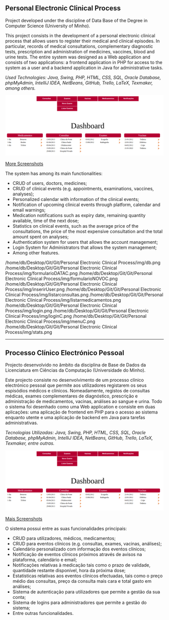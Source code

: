 ## Personal Electronic Clinical Process
Project developed under the discipline of Data Base of the Degree in Computer Science (University of Minho).

This project consists in the development of a personal electronic clinical process that allows users to register their medical and clinical episodes. In particular, records of medical consultations, complementary diagnostic tests, prescription and administration of medicines, vaccines, blood and urine tests. 
The entire system was designed as a Web application and consists of two applications: a frontend application in PHP for access to the system as a user and a backend application in Java for administrative tasks.

*Used Technologies: Java, Swing, PHP, HTML, CSS, SQL, Oracle Database, phpMyAdmin, IntelliJ IDEA, NetBeans, GitHub, Trello, LaTeX, Texmaker, among others.*

![Dashboard](https://raw.githubusercontent.com/david-branco/pecp/master/screenshots/menuC.png)<br>

[More Screenshots](https://github.com/david-branco/pecp/tree/master/screenshots)

The system has among its main functionalities:
- CRUD of users, doctors, medicines;
- CRUD of clinical events (e.g. appointments, examinations, vaccines, analyses);
- Personalized calendar with information of the clinical events;
- Notification of upcoming clinical events through platform, calendar and email warnings;
- Medication notifications such as expiry date, remaining quantity available, time of the next dose;
- Statistics on clinical events, such as the average price of the consultations, the price of the most expensive consultation and the total amount spent on analyses;
- Authentication system for users that allows the account management;
- Login System for Administrators that allows the system management;
- Among other features.

/home/db/Desktop/Git/Git/Personal Electronic Clinical Process/img/db.png
/home/db/Desktop/Git/Git/Personal Electronic Clinical Process/img/formularioDATAC.png
/home/db/Desktop/Git/Git/Personal Electronic Clinical Process/img/formularioNOVOC.png
/home/db/Desktop/Git/Git/Personal Electronic Clinical Process/img/inserirUser.png
/home/db/Desktop/Git/Git/Personal Electronic Clinical Process/img/listarconsultas.png
/home/db/Desktop/Git/Git/Personal Electronic Clinical Process/img/listarmedicamentos.png
/home/db/Desktop/Git/Git/Personal Electronic Clinical Process/img/login.png
/home/db/Desktop/Git/Git/Personal Electronic Clinical Process/img/loginC.png
/home/db/Desktop/Git/Git/Personal Electronic Clinical Process/img/menuC.png
/home/db/Desktop/Git/Git/Personal Electronic Clinical Process/img/stats.png

---


## Processo Clínico Electrónico Pessoal
Projecto desenvolvido no âmbito da disciplina de Base de Dados da Licenciatura em Ciências da Computação (Universidade do Minho).

Este projecto consiste no desenvolvimento de um processo clínico electrónico pessoal que permite aos utilizadores registarem os seus espisódios médicos e clínicos. Nomeadamente, registos de consultas médicas, exames complementares de diagnóstico, prescrição e administração de medicamentos, vacinas, análises ao sangue e urina.
Todo o sistema foi desenhado como uma Web application e consiste em duas aplicações: uma aplicação de frontend em PHP para o acesso ao sistema enquanto utente e uma aplicação de backend em Java para tarefas administrativas.

*Tecnologias Utilizadas: Java, Swing, PHP, HTML, CSS, SQL, Oracle Database, phpMyAdmin, IntelliJ IDEA, NetBeans, GitHub, Trello, LaTeX, Texmaker, entre outras.*

![Dashboard](https://raw.githubusercontent.com/david-branco/pecp/master/screenshots/menuC.png)<br>

[Mais Screenshots](https://github.com/david-branco/pecp/tree/master/screenshots)

O sistema possui entre as suas funcionalidades principais:
 - CRUD para utilizadores, médicos, medicamentos; 
 - CRUD para eventos clínicos (e.g. consultas, exames, vacinas, análises);
 - Calendário personalizado com informação dos eventos clínicos;
 - Notificação de eventos clínicos próximos através de avisos na plataforma, calendário e email;
 - Notificações relativas à medicação tais como o prazo de validade, quantidade restante disponível, hora da próxima dose;
 - Estatísticas relativas aos eventos clínicos efectuadas, tais como o preço médio das consultas, preço da consulta mais cara e total gasto em análises;
 - Sistema de autenticação para utilizadores que permite a gestão da sua conta;
 - Sistema de logins para administradores que permite a gestão do sistema;
 - Entre outras funcionalidades.